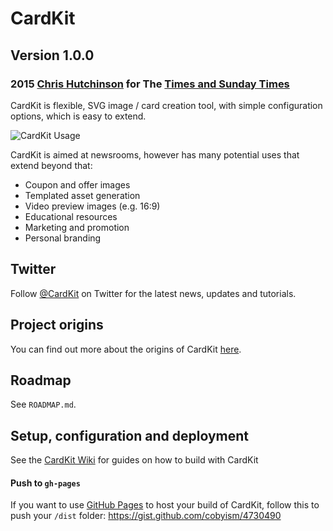 # CardKit

## Version 1.0.0

### 2015 [Chris Hutchinson](http://www.github.com/chrishutchinson) for The [Times and Sunday Times](http://www.github.com/times)

CardKit is flexible, SVG image / card creation tool, with simple configuration options, which is easy to extend.

![CardKit Usage](http://fat.gfycat.com/FoolhardyGaseousCockroach.gif)

CardKit is aimed at newsrooms, however has many potential uses that extend beyond that:

- Coupon and offer images
- Templated asset generation
- Video preview images (e.g. 16:9)
- Educational resources
- Marketing and promotion
- Personal branding

## Twitter

Follow [@CardKit](http://www.twitter.com/cardkit) on Twitter for the latest news, updates and tutorials.

## Project origins

You can find out more about the origins of CardKit [here](https://medium.com/digital-times/how-we-used-an-open-source-meme-generator-to-promote-our-journalism-a0f963aa7465).

## Roadmap

See `ROADMAP.md`.

## Setup, configuration and deployment

See the [CardKit Wiki](https://github.com/times/cardkit/wiki) for guides on how to build with CardKit

#### Push to `gh-pages`

If you want to use [GitHub Pages](https://pages.github.com/) to host your build of CardKit, follow this to push your `/dist` folder: https://gist.github.com/cobyism/4730490